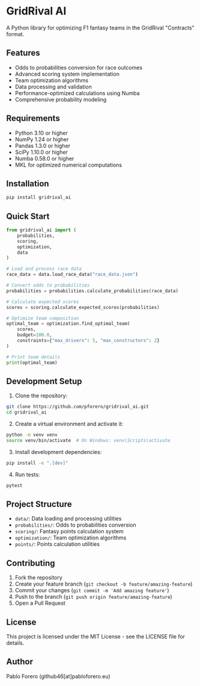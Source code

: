 # GridRival AI

A Python library for optimizing F1 fantasy teams in the GridRival "Contracts" format.

## Features

- Odds to probabilities conversion for race outcomes
- Advanced scoring system implementation
- Team optimization algorithms
- Data processing and validation
- Performance-optimized calculations using Numba
- Comprehensive probability modeling

## Requirements

- Python 3.10 or higher
- NumPy 1.24 or higher
- Pandas 1.3.0 or higher
- SciPy 1.10.0 or higher
- Numba 0.58.0 or higher
- MKL for optimized numerical computations

## Installation

```bash
pip install gridrival_ai
```

## Quick Start

```python
from gridrival_ai import (
    probabilities,
    scoring,
    optimization,
    data
)

# Load and process race data
race_data = data.load_race_data("race_data.json")

# Convert odds to probabilities
probabilities = probabilities.calculate_probabilities(race_data)

# Calculate expected scores
scores = scoring.calculate_expected_scores(probabilities)

# Optimize team composition
optimal_team = optimization.find_optimal_team(
    scores,
    budget=100.0,
    constraints={"max_drivers": 5, "max_constructors": 2}
)

# Print team details
print(optimal_team)
```

## Development Setup

1. Clone the repository:

```bash
git clone https://github.com/pforero/gridrival_ai.git
cd gridrival_ai
```

2. Create a virtual environment and activate it:

```bash
python -m venv venv
source venv/bin/activate  # On Windows: venv\Scripts\activate
```

3. Install development dependencies:

```bash
pip install -e ".[dev]"
```

4. Run tests:

```bash
pytest
```

## Project Structure

- `data/`: Data loading and processing utilities
- `probabilities/`: Odds to probabilities conversion
- `scoring/`: Fantasy points calculation system
- `optimization/`: Team optimization algorithms
- `points/`: Points calculation utilities

## Contributing

1. Fork the repository
2. Create your feature branch (`git checkout -b feature/amazing-feature`)
3. Commit your changes (`git commit -m 'Add amazing feature'`)
4. Push to the branch (`git push origin feature/amazing-feature`)
5. Open a Pull Request

## License

This project is licensed under the MIT License - see the LICENSE file for details.

## Author

Pablo Forero (github46\[at\]pabloforero.eu)
